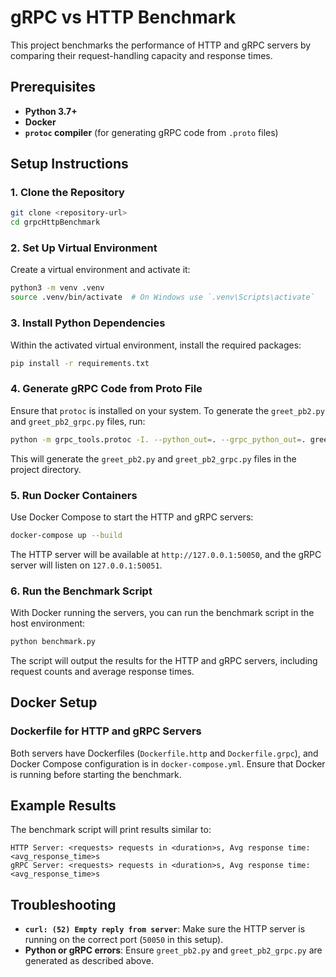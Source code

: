 # gRPC vs HTTP Benchmark

This project benchmarks the performance of HTTP and gRPC servers by comparing their request-handling capacity and response times.

## Prerequisites

- **Python 3.7+**
- **Docker**
- **`protoc` compiler** (for generating gRPC code from `.proto` files)

## Setup Instructions

### 1. Clone the Repository

```bash
git clone <repository-url>
cd grpcHttpBenchmark
```

### 2. Set Up Virtual Environment

Create a virtual environment and activate it:

```bash
python3 -m venv .venv
source .venv/bin/activate  # On Windows use `.venv\Scripts\activate`
```

### 3. Install Python Dependencies

Within the activated virtual environment, install the required packages:

```bash
pip install -r requirements.txt
```

### 4. Generate gRPC Code from Proto File

Ensure that `protoc` is installed on your system. To generate the `greet_pb2.py` and `greet_pb2_grpc.py` files, run:

```bash
python -m grpc_tools.protoc -I. --python_out=. --grpc_python_out=. greet.proto
```

This will generate the `greet_pb2.py` and `greet_pb2_grpc.py` files in the project directory.

### 5. Run Docker Containers

Use Docker Compose to start the HTTP and gRPC servers:

```bash
docker-compose up --build
```

The HTTP server will be available at `http://127.0.0.1:50050`, and the gRPC server will listen on `127.0.0.1:50051`.

### 6. Run the Benchmark Script

With Docker running the servers, you can run the benchmark script in the host environment:

```bash
python benchmark.py
```

The script will output the results for the HTTP and gRPC servers, including request counts and average response times.

## Docker Setup

### Dockerfile for HTTP and gRPC Servers

Both servers have Dockerfiles (`Dockerfile.http` and `Dockerfile.grpc`), and Docker Compose configuration is in `docker-compose.yml`. Ensure that Docker is running before starting the benchmark.

## Example Results

The benchmark script will print results similar to:

```
HTTP Server: <requests> requests in <duration>s, Avg response time: <avg_response_time>s
gRPC Server: <requests> requests in <duration>s, Avg response time: <avg_response_time>s
```

## Troubleshooting

- **`curl: (52) Empty reply from server`**: Make sure the HTTP server is running on the correct port (`50050` in this setup).
- **Python or gRPC errors**: Ensure `greet_pb2.py` and `greet_pb2_grpc.py` are generated as described above.
